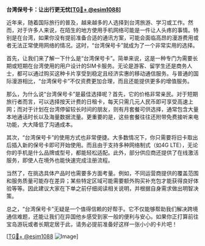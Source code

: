 **台湾保号卡：让出行更无忧[[TG💪+ @esim1088](https://t.me/s/esim1088)]**

近年来，随着国际旅行的普及，越来越多的人选择到台湾旅游、学习或工作。然而，对于许多人来说，在陌生的地方使用手机网络可能是一件让人头疼的事情。特别是在台湾，如果你没有提前准备合适的通讯方案，可能会面临高昂的漫游费用或者无法正常使用网络的情况。这时，“台湾保号卡”就成为了一个非常实用的选择。

首先，让我们来了解一下什么是“台湾保号卡”。简单来说，这是一种专门为需要长期或短期在台湾使用的用户设计的SIM卡服务。无论是游客、留学生还是商务人士，都可以通过购买这种卡片享受到稳定且经济实惠的移动通信服务。与普通的国际漫游相比，“台湾保号卡”不仅资费更加合理，而且还能提供更多的增值服务。

那么，为什么说“台湾保号卡”是最佳选择呢？首先，它的价格非常亲民。对于短期旅行者而言，可以选择按天计费的日租卡，每天只需几元人民币即可享受高速上网；而对于计划在台湾停留较长时间的朋友，则有月套餐可供选择，通常包含大量本地通话时长以及海量数据流量。更重要的是，这些套餐往往还附带免费接听来电功能，大大降低了沟通成本。

其次，“台湾保号卡”的使用方式也非常便捷。大多数情况下，你只需要将旧卡取出后插入新的保号卡即可开始使用。而且由于支持多种网络制式（如4G LTE），无论你的手机是什么品牌或型号，都能轻松适配。此外，部分供应商还提供了在线激活服务，即使人在境外也能快速完成注册流程。

当然了，在挑选具体产品时也需要多方面考量。例如，不同运营商提供的覆盖范围和服务质量可能存在差异；某些特定区域可能需要额外购买补充包才能获得良好体验等等。因此建议大家在下单之前仔细阅读相关说明，并根据自身需求做出明智决策。

总之，“台湾保号卡”无疑是一个值得信赖的好帮手。它不仅能够帮助我们解决跨境通信难题，还能让我们在异国他乡感受到家一般的便利与安心。如果你正打算前往宝岛游玩或者长期定居于此，请务必提前准备好这样一张小小的卡片吧！

[[TG💪+ @esim1088](https://t.me/s/esim1088) ![Image](https://i.postimg.cc/4NQfJmqS/Snipaste-2025-05-13-00-14-12.png)]